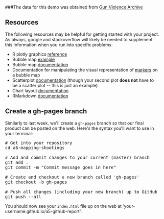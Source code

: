 ###The data for this demo was obtained from [Gun Violence Archive](http://www.gunviolencearchive.org/reports/mass-shootings/2015)

Resources
---------

The following resources may be helpful for getting started with your project. As always, google and stackoverflow will likely be needed to supplement this information when you run into specific problems:

-   R plotly graphics [reference](https://plot.ly/r/reference/)
-   Bubble map [example](https://plot.ly/r/bubble-maps/)
-   Bubble map [documentation](https://plot.ly/r/reference/#scattergeo)
-   Documentation for manipulating the visual representation of [markers](https://plot.ly/r/reference/#scattergeo-marker) on a bubble map
-   Scatterplot [documentation](https://plot.ly/r/reference/#scatter) (though your second plot **does not** have to be a scatter plot -- this is just an example)
-   Chart layout [documentation](https://plot.ly/r/reference/#layout)
-   RMarkdown [documentation](http://rmarkdown.rstudio.com/)


Create a gh-pages branch
------------------------

Similarly to last week, we'll create a `gh-pages` branch so that our final product can be posted on the web. Here's the syntax you'll want to use in your terminal:

<pre>
# Get into your repository
cd a6-mapping-shootings

# Add and commit changes to your current (master) branch
git add .
git commit -m "Commit message goes in here"

# Create and checkout a new branch called 'gh-pages'
git checkout -b gh-pages

# Push all changes (including your new branch) up to GitHub
git push --all
</pre>
You should now see your `index.html` file up on the web at 'your-username.github.io/a5-github-report'.
